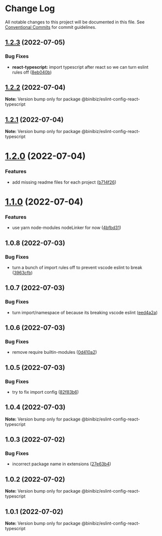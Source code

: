# Change Log

All notable changes to this project will be documented in this file.
See [Conventional Commits](https://conventionalcommits.org) for commit guidelines.

## [1.2.3](https://github.com/binibiz/eslint-config/compare/@binibiz/eslint-config-react-typescript@1.2.2...@binibiz/eslint-config-react-typescript@1.2.3) (2022-07-05)


### Bug Fixes

* **react-typescript:** import typescript after react so we can turn eslint rules off ([8eb040b](https://github.com/binibiz/eslint-config/commit/8eb040b38d559237f0c04f0fe4b5019bea114fae))





## [1.2.2](https://github.com/binibiz/eslint-config/compare/@binibiz/eslint-config-react-typescript@1.2.1...@binibiz/eslint-config-react-typescript@1.2.2) (2022-07-04)

**Note:** Version bump only for package @binibiz/eslint-config-react-typescript





## [1.2.1](https://github.com/binibiz/eslint-config/compare/@binibiz/eslint-config-react-typescript@1.2.0...@binibiz/eslint-config-react-typescript@1.2.1) (2022-07-04)

**Note:** Version bump only for package @binibiz/eslint-config-react-typescript





# [1.2.0](https://github.com/binibiz/eslint-config/compare/@binibiz/eslint-config-react-typescript@1.1.0...@binibiz/eslint-config-react-typescript@1.2.0) (2022-07-04)


### Features

* add missing readme files for each project ([b714f26](https://github.com/binibiz/eslint-config/commit/b714f2625274bc70955649824d956650887fc6b6))





# [1.1.0](https://github.com/binibiz/eslint-config/compare/@binibiz/eslint-config-react-typescript@1.0.8...@binibiz/eslint-config-react-typescript@1.1.0) (2022-07-04)


### Features

* use yarn node-modules nodeLinker for now ([4bfbd31](https://github.com/binibiz/eslint-config/commit/4bfbd317ed61dc0fca4ab6cfb24fdb18f1efb4cb))





## 1.0.8 (2022-07-03)


### Bug Fixes

* turn a bunch of import rules off to prevent vscode eslint to break ([3963cfb](https://github.com/binibiz/eslint-config/commit/3963cfbd055d49ababba5e39623f10b13f17b066))





## 1.0.7 (2022-07-03)


### Bug Fixes

* turn import/namespace of because its breaking vscode eslint ([eed4a2a](https://github.com/binibiz/eslint-config/commit/eed4a2a0262e4fe421b0b83b91bf0e926c352690))





## 1.0.6 (2022-07-03)


### Bug Fixes

* remove require builtin-modules ([0d410a2](https://github.com/binibiz/eslint-config/commit/0d410a2d6b831cdd660aca726b60d5f105aa7b10))





## 1.0.5 (2022-07-03)


### Bug Fixes

* try to fix import config ([82f83b6](https://github.com/binibiz/eslint-config/commit/82f83b6f325ee41681831f226c55218b53e44f27))





## 1.0.4 (2022-07-03)

**Note:** Version bump only for package @binibiz/eslint-config-react-typescript





## 1.0.3 (2022-07-02)


### Bug Fixes

* incorrect package name in extensions ([27e63b4](https://github.com/binibiz/eslint-config/commit/27e63b49ba68c7782fedca57d1e5d0dce2ebca59))





## 1.0.2 (2022-07-02)

**Note:** Version bump only for package @binibiz/eslint-config-react-typescript





## 1.0.1 (2022-07-02)

**Note:** Version bump only for package @binibiz/eslint-config-react-typescript
